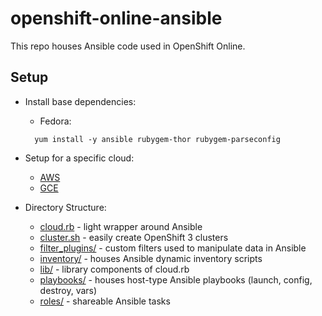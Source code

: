 openshift-online-ansible
========================

This repo houses Ansible code used in OpenShift Online.

Setup
-----
- Install base dependencies:
  - Fedora:
  ```
    yum install -y ansible rubygem-thor rubygem-parseconfig
  ```

- Setup for a specific cloud:
  - [AWS](README_AWS.md)
  - [GCE](README_GCE.md)

- Directory Structure:
  - [cloud.rb](cloud.rb) - light wrapper around Ansible
  - [cluster.sh](cluster.sh) - easily create OpenShift 3 clusters
  - [filter_plugins/](filter_plugins) - custom filters used to manipulate data in Ansible
  - [inventory/](inventory) - houses Ansible dynamic inventory scripts
  - [lib/](lib) - library components of cloud.rb
  - [playbooks/](playbooks) - houses host-type Ansible playbooks (launch, config, destroy, vars)
  - [roles/](roles) - shareable Ansible tasks
